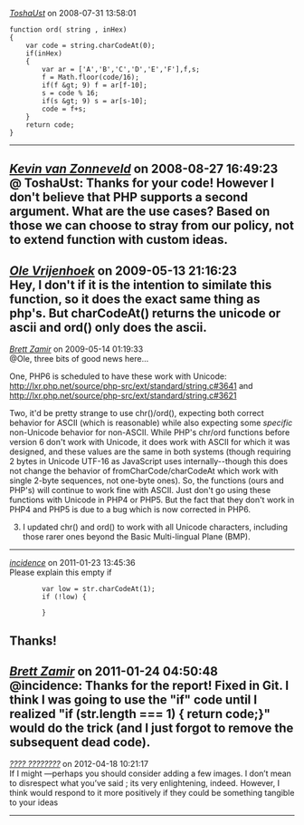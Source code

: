 *[ToshaUst]()* on 2008-07-31 13:58:01  
```
function ord( string , inHex) 
{ 
	var code = string.charCodeAt(0);
    if(inHex)
    {
    	var ar = ['A','B','C','D','E','F'],f,s;
    	f = Math.floor(code/16);
    	if(f &gt; 9) f = ar[f-10];
    	s = code % 16;
    	if(s &gt; 9) s = ar[s-10];
    	code = f+s;
    }
    return code;
}
```
---------------------------------------
*[Kevin van Zonneveld](http://kevin.vanzonneveld.net)* on 2008-08-27 16:49:23  
@ ToshaUst: Thanks for your code! However I don't believe that PHP supports a second argument. What are the use cases? Based on those we can choose to stray from our policy, not to extend function with custom ideas.
---------------------------------------
*[Ole Vrijenhoek]()* on 2009-05-13 21:16:23  
Hey,
I don't if it is the intention to similate this function,
so it does the exact same thing as php's.
But charCodeAt() returns the unicode or ascii and ord() only does the ascii.
---------------------------------------
*[Brett Zamir](http://bahai-library.com)* on 2009-05-14 01:19:33  
@Ole, three bits of good news here...

One, PHP6 is scheduled to have these work with Unicode: http://lxr.php.net/source/php-src/ext/standard/string.c#3641 and http://lxr.php.net/source/php-src/ext/standard/string.c#3621

Two, it'd be pretty strange to use chr()/ord(), expecting both correct behavior for ASCII (which is reasonable) while also expecting some _specific_ non-Unicode behavior for non-ASCII. While PHP's chr/ord functions before version 6 don't work with Unicode, it does work with ASCII for which it was designed, and these values are the same in both systems (though requiring 2 bytes in Unicode UTF-16 as JavaScript uses internally--though this does not change the behavior of fromCharCode/charCodeAt which work with single 2-byte sequences, not one-byte ones). So, the functions (ours and PHP's) will continue to work fine with ASCII. Just don't go using these functions with Unicode in PHP4 or PHP5. But the fact that they don't work in PHP4 and PHP5 is due to a bug which is now corrected in PHP6.

3) I updated chr() and ord() to work with all Unicode characters, including those rarer ones beyond the Basic Multi-lingual Plane (BMP).
---------------------------------------
*[incidence]()* on 2011-01-23 13:45:36  
Please explain this empty if
```
        var low = str.charCodeAt(1);
        if (!low) {
            
        }
```

Thanks!
---------------------------------------
*[Brett Zamir](http://brett-zamir.me)* on 2011-01-24 04:50:48  
@incidence: Thanks for the report! Fixed in Git. I think I was going to use the "if" code until I realized "if (str.length === 1) { return code;}" would do the trick (and I just forgot to remove the subsequent dead code). 
---------------------------------------
*[???? ????????](http://an3m1.com/)* on 2012-04-18 10:21:17  
If I might —perhaps you should consider adding a few images. I don’t mean to disrespect what you’ve said ; its very enlightening, indeed. However, I think would respond to it more positively if they could be something tangible to your ideas 

---------------------------------------
